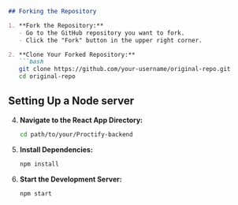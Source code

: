 
```markdown
## Forking the Repository

1. **Fork the Repository:**
   - Go to the GitHub repository you want to fork.
   - Click the "Fork" button in the upper right corner.

2. **Clone Your Forked Repository:**
   ```bash
   git clone https://github.com/your-username/original-repo.git
   cd original-repo
   ```

## Setting Up a Node server



4. **Navigate to the React App Directory:**
   ```bash
   cd path/to/your/Proctify-backend
   ```

5. **Install Dependencies:**
   ```bash
   npm install
   ```

6. **Start the Development Server:**
   ```bash
   npm start
   ```



